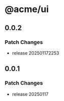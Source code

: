 # @acme/ui

## 0.0.2

### Patch Changes

- release 202501172253

## 0.0.1

### Patch Changes

- release 20250117
